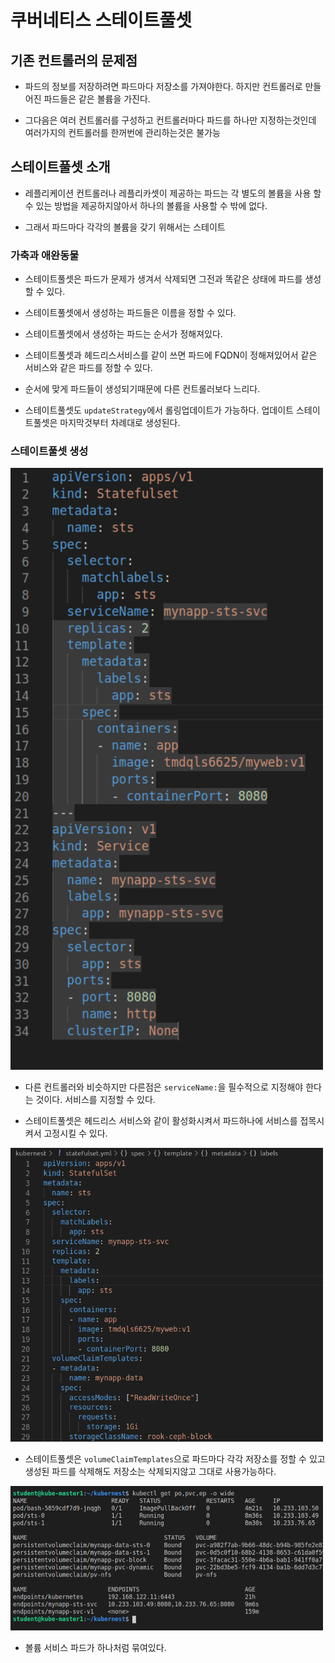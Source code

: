 # 쿠버네티스 스테이트풀셋
## 기존 컨트롤러의 문제점
+ 파드의 정보를 저장하려면 파드마다 저장소를 가져야한다. 하지만 컨트롤러로 만들어진 파드들은 같은 볼륨을 가진다.

+ 그다음은 여러 컨트롤러를 구성하고 컨트롤러마다 파드를 하나만 지정하는것인데 여러가지의 컨트롤러를 한꺼번에 관리하는것은 불가능

## 스테이트풀셋 소개

+ 레플리케이션 컨트롤러나 레플리카셋이 제공하는 파드는 각 별도의 볼륨을 사용 할 수 있는 방법을 제공하지않아서 하나의 볼륨을 사용할 수 밖에 없다.

+ 그래서 파드마다 각각의 볼륨을 갖기 위해서는 스테이트

### 가축과 애완동물
+ 스테이트풀셋은 파드가 문제가 생겨서 삭제되면 그전과 똑같은 상태에 파드를 생성할 수 있다.

+ 스테이트풀셋에서 생성하는 파드들은 이름을 정할 수 있다.

+ 스테이트풀셋에서 생성하는 파드는 순서가 정해져있다.

+ 스테이트풀셋과 헤드리스서비스를 같이 쓰면 파드에 FQDN이 정해져있어서 같은 서비스와 같은 파드를 정할 수 있다.

+ 순서에 맞게 파드들이 생성되기때문에 다른 컨트롤러보다 느리다.

+ 스테이트풀셋도 `updateStrategy`에서 롤링업데이트가 가능하다. 업데이트 스테이트풀셋은 마지막것부터 차례대로 생성된다.



### 스테이트풀셋 생성

<img src="https://github.com/hyunseungbin9408/CCCR_experience/blob/master/png/Container_Kubernetes_Statefulset_yaml.png" alt="drawing" width="500"/>

+ 다른 컨트롤러와 비슷하지만 다른점은 `serviceName:`을 필수적으로 지정해야 한다는 것이다. 서비스를 지정할 수 있다.

+ 스테이트풀셋은 헤드리스 서비스와 같이 활성화시켜서 파드하나에 서비스를 접목시켜서 고정시킬 수 있다.

<img src="https://github.com/hyunseungbin9408/CCCR_experience/blob/master/png/Container_Kubernetes_Statefulset_volume.png" alt="drawing" width="500"/>

+ 스테이트풀셋은 `volumeClaimTemplates`으로 파드마다 각각 저장소를 정할 수 있고 생성된 파드를 삭제해도 저장소는 삭제되지않고 그대로 사용가능하다.

<img src="https://github.com/hyunseungbin9408/CCCR_experience/blob/master/png/Container_Kubernetes_Statefulset_get.png" alt="drawing" width="500"/>

+ 볼륨 서비스 파드가 하나처럼 묶여있다.
